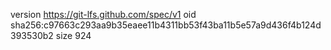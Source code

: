 version https://git-lfs.github.com/spec/v1
oid sha256:c97663c293aa9b35eaee11b4311bb53f43ba11b5e57a9d436f4b124d393530b2
size 924
